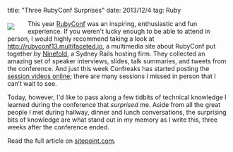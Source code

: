 title: "Three RubyConf Surprises"
date: 2013/12/4
tag: Ruby

<div style="float: left; padding: 7px 30px 0px 0px">
   <img src="https://patshaughnessy.net/assets/2013/11/26/heading-to-the-beach.png"/>
</div>

<p>This year <a href="http://rubyconf.org">RubyConf</a> was an inspiring, enthusiastic and fun experience. If you weren&apos;t lucky enough to be able to attend in person, I would highly recommend taking a look at <a href="http://rubyconf13.multifaceted.io">http://rubyconf13.multifaceted.io</a>, a multimedia site about RubyConf put together by <a href="http://www.ninefold.com">Ninefold</a>, a Sydney Rails hosting firm. They collected an amazing set of speaker interviews, slides, talk summaries, and tweets from the conference. And just this week Confreaks has started posting the <a href="http://www.confreaks.com/events/rubyconf2013">session videos online</a>; there are many sessions I missed in person that I can’t wait to see.</p>

<p>Today, however, I'd like to pass along a few tidbits of technical knowledge I learned during the conference that <em>surprised</em> me. Aside from all the great people I met during hallway, dinner and lunch conversations, the surprising bits of knowledge are what stand out in my memory as I write this, three weeks after the conference ended.</p>

Read the full article on [sitepoint.com](http://www.sitepoint.com/three-rubyconf-surprises/).
